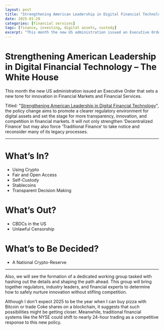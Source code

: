 ```yaml
---
layout: post
title: "Strengthening American Leadership in Digital Financial Technology"
date: 2025-01-29
categories: [financial services]
tags: [finance, investing, digital assets, custody]
excerpt: "This month the new US administration issued an Executive Order that sets a new tone for innovation in Financial Markets and Financial Services."
---
```


# Strengthening American Leadership in Digital Financial Technology – The White House

This month the new US administration issued an Executive Order that sets a new tone for innovation in Financial Markets and Financial Services. 

Titled: "[Strengthening American Leadership in Digital Financial Technology](https://www.whitehouse.gov/presidential-actions/2025/01/strengthening-american-leadership-in-digital-financial-technology/)", the policy change aims to promote a clearer regulatory environment for digital assets and set the stage for more transparency, innovation, and competition in financial markets. It will not only strengthen ‘Decentralized Finance’ but may also force ‘Traditional Finance’ to take notice and reconsider many of its legacy processes. 

---

# What’s In?
- Using Crypto
- Fair and Open Access
- Self-Custody
- Stablecoins
- Transparent Decision Making

# What’s Out?
- CBDCs in the US
- Unlawful Censorship

# What’s to Be Decided?
- A National Crypto-Reserve

---

Also, we will see the formation of a dedicated working group tasked with hashing out the details and shaping the path ahead. This group will bring together regulators, industry leaders, and financial experts to determine how to safely nurture innovation without stifling competition.

Although I don't expect 2025 to be the year when I can buy pizza with Bitcoin or trade Coke shares on a blockchain, it suggests that such possibilities might be getting closer. Meanwhile, traditional financial systems like the NYSE could shift to nearly 24-hour trading as a competitive response to this new policy.

